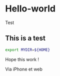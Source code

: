 # Hello-world
Test

## This is a test

```bash
export MYDIR=${HOME}
```

Hope this work !

Via iPhone et web
